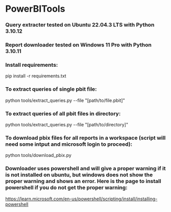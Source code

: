 # PowerBITools

### Query extracter tested on Ubuntu 22.04.3 LTS with Python 3.10.12

### Report downloader tested on Windows 11 Pro with Python 3.10.11

### Install requirements:

pip install -r requirements.txt

### To extract queries of single pbit file:

python tools/extract_queries.py --file "[path/to/file.pbit]"

### To extract queries of all pbit files in directory:

python tools/extract_queries.py --file "[path/to/directory]"

### To download pbix files for all reports in a workspace (script will need some intput and microsoft login to proceed):

python tools/download_pbix.py

### Downloader uses powershell and will give a proper warning if it is not installed on ubuntu, but windows does not show the proper warning and shows an error. Here is the page to install powershell if you do not get the proper warning:

https://learn.microsoft.com/en-us/powershell/scripting/install/installing-powershell
